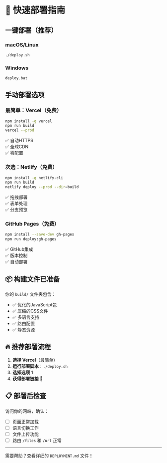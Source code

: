 # 🚀 快速部署指南

## 一键部署（推荐）

### macOS/Linux
```bash
./deploy.sh
```

### Windows
```cmd
deploy.bat
```

## 手动部署选项

### 最简单：Vercel（免费）
```bash
npm install -g vercel
npm run build
vercel --prod
```
✅ 自动HTTPS  
✅ 全球CDN  
✅ 零配置  

### 次选：Netlify（免费）
```bash
npm install -g netlify-cli
npm run build
netlify deploy --prod --dir=build
```
✅ 拖拽部署  
✅ 表单处理  
✅ 分支预览  

### GitHub Pages（免费）
```bash
npm install --save-dev gh-pages
npm run deploy:gh-pages
```
✅ GitHub集成  
✅ 版本控制  
✅ 自动部署  

## 📦 构建文件已准备

你的 `build/` 文件夹包含：
- ✅ 优化的JavaScript包
- ✅ 压缩的CSS文件  
- ✅ 多语言支持
- ✅ 路由配置
- ✅ 静态资源

## 🔥 推荐部署流程

1. **选择 Vercel**（最简单）
2. **运行部署脚本**：`./deploy.sh`
3. **选择选项 1**
4. **获得部署链接** 🎉

## 📋 部署后检查

访问你的网站，确认：
- [ ] 页面正常加载
- [ ] 语言切换工作
- [ ] 文件上传功能
- [ ] 路由 `/files` 和 `/url` 正常

---

需要帮助？查看详细的 `DEPLOYMENT.md` 文件！